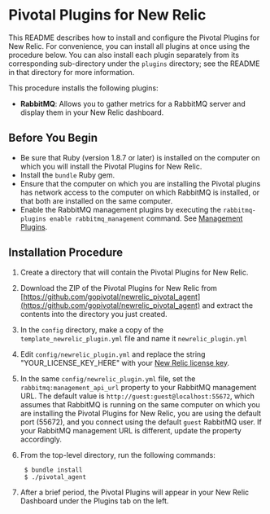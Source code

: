 # Pivotal Plugins for New Relic

This README describes how to install and configure the Pivotal Plugins for New Relic.  For convenience, you can install all plugins at once using the procedure below.  You can also install each plugin separately from its corresponding sub-directory under the `plugins` directory; see the README in that directory for more information.

This procedure installs the following plugins:

* **RabbitMQ**: Allows you to gather metrics for a RabbitMQ server and display them in your New Relic dashboard.

## Before You Begin

* Be sure that Ruby (version 1.8.7 or later) is installed on the computer on which you will install the Pivotal Plugins for New Relic.  
* Install the `bundle` Ruby gem.
* Ensure that the computer on which you are installing the Pivotal plugins has network access to the computer on which RabbitMQ is installed, or that both are installed on the same computer.
* Enable the RabbitMQ management plugins by executing the `rabbitmq-plugins enable rabbitmq_management` command.  See [Management Plugins](http://www.rabbitmq.com/management.html).

## Installation Procedure

1. Create a directory that will contain the Pivotal Plugins for New Relic.

1. Download the ZIP of the Pivotal Plugins for New Relic from [https://github.com/gopivotal/newrelic_pivotal_agent](https://github.com/gopivotal/newrelic_pivotal_agent) and extract the contents into the directory you just created.

3. In the `config` directory, make a copy of the `template_newrelic_plugin.yml` file and name it `newrelic_plugin.yml`

4. Edit `config/newrelic_plugin.yml` and replace the string "YOUR_LICENSE_KEY_HERE" with your [New Relic license key](https://newrelic.com/docs/subscriptions/license-key).   

5. In the same `config/newrelic_plugin.yml` file, set the `rabbitmq:management_api_url` property to your RabbitMQ management URL.  The default value is `http://guest:guest@localhost:55672`, which assumes that RabbitMQ is running on the same computer on which you are installing the Pivotal Plugins for New Relic, you are using the default port (55672), and you connect using the default `guest` RabbitMQ user.  If your RabbitMQ management URL is different, update the property accordingly.

6. From the top-level directory, run the following commands: 

        $ bundle install
        $ ./pivotal_agent
7. After a brief period, the Pivotal Plugins will appear in your New Relic Dashboard under the Plugins tab on the left. 

